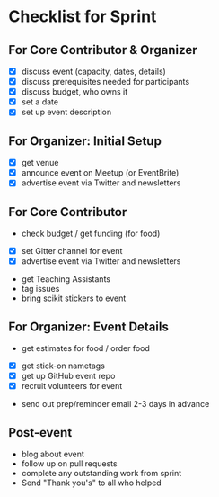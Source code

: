 # Checklist for Sprint

## For Core Contributor & Organizer
- [x] discuss event (capacity, dates, details)
- [x] discuss prerequisites needed for participants
- [x] discuss budget, who owns it
- [x] set a date
- [x] set up event description

## For Organizer: Initial Setup
- [x] get venue 
- [x] announce event on Meetup (or EventBrite)
- [x] advertise event via Twitter and newsletters

## For Core Contributor
- check budget / get funding (for food)
- [x] set Gitter channel for event
- [x] advertise event via Twitter and newsletters
- get Teaching Assistants
- tag issues
- bring scikit stickers to event

## For Organizer: Event Details
- get estimates for food / order food 
- [x] get stick-on nametags
- [x] get up GitHub event repo
- [x] recruit volunteers for event
- send out prep/reminder email 2-3 days in advance

## Post-event
- blog about event
- follow up on pull requests
- complete any outstanding work from sprint
- Send "Thank you's" to all who helped
